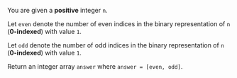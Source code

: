 You are given a **positive** integer `n`.

Let `even` denote the number of even indices in the binary representation of `n` (**0-indexed**) with value `1`.

Let `odd` denote the number of odd indices in the binary representation of `n` (**0-indexed**) with value `1`.

Return an integer array `answer` where `answer = [even, odd]`.